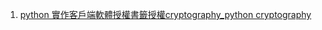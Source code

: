 1. [python 實作客戶端軟體授權書籤授權cryptography_python cryptography](https://blog.csdn.net/LEILEI18A/article/details/147503050)